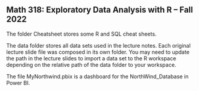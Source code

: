 ## Math 318: Exploratory Data Analysis with R – Fall 2022

The folder Cheatsheet stores some R and SQL cheat sheets.

The data folder stores all data sets used in the lecture notes.  Each original lecture slide file was composed in its own folder. You may need to update the path in the lecture slides to import a data set to the R workspace depending on the relative path of the data folder to your workspace. 

The file MyNorthwind.pbix is a dashboard for the NorthWind_Database in Power BI.

